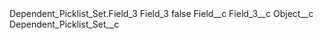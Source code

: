 <?xml version="1.0" encoding="UTF-8"?>
<CustomMetadata xmlns="http://soap.sforce.com/2006/04/metadata" xmlns:xsi="http://www.w3.org/2001/XMLSchema-instance" xmlns:xsd="http://www.w3.org/2001/XMLSchema">
    <description>Dependent_Picklist_Set.Field_3</description>
    <label>Field_3</label>
    <protected>false</protected>
    <values>
        <field>Field__c</field>
        <value xsi:type="xsd:string">Field_3__c</value>
    </values>
    <values>
        <field>Object__c</field>
        <value xsi:type="xsd:string">Dependent_Picklist_Set__c</value>
    </values>
</CustomMetadata>
